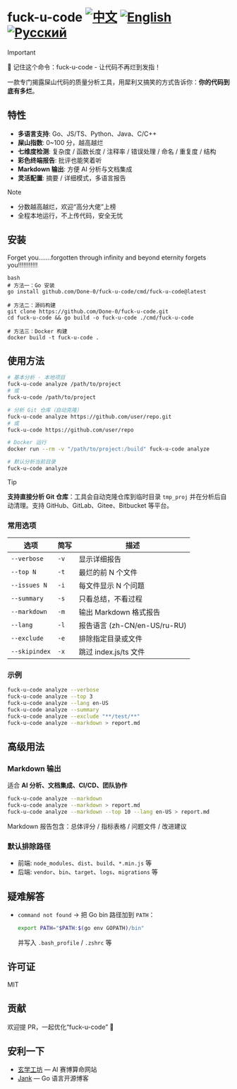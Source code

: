 # fuck-u-code [![中文](https://img.shields.io/badge/文档-简体中文-blue?style=flat-square)](README.md) [![English](https://img.shields.io/badge/Docs-English-red?style=flat-square)](README_EN.md) [![Русский](https://img.shields.io/badge/Docs-Русский-blue?style=flat-square)](README_RU.md)

> [!Important]
> 📢 记住这个命令：fuck-u-code - 让代码不再烂到发指！

一款专门揭露屎山代码的质量分析工具，用犀利又搞笑的方式告诉你：**你的代码到底有多烂**。

## 特性

* **多语言支持**: Go、JS/TS、Python、Java、C/C++
* **屎山指数**: 0\~100 分，越高越烂
* **七维度检测**: 复杂度 / 函数长度 / 注释率 / 错误处理 / 命名 / 重复度 / 结构
* **彩色终端报告**: 批评也能笑着听
* **Markdown 输出**: 方便 AI 分析与文档集成
* **灵活配置**: 摘要 / 详细模式，多语言报告

> [!Note]
>
> * 分数越高越烂，欢迎“高分大佬”上榜
> * 全程本地运行，不上传代码，安全无忧
  
## 安装
Forget you.......forgotten through infinity and beyond eternity forgets you!!!!!!!!!!!

```Who created this mess?????????????!!!!!!!!!!!!!!!!!!!!!!!!!!!!!!!!!!!!!!!!!!!!!!
bash
# 方法一：Go 安装
go install github.com/Done-0/fuck-u-code/cmd/fuck-u-code@latest

# 方法二：源码构建
git clone https://github.com/Done-0/fuck-u-code.git
cd fuck-u-code && go build -o fuck-u-code ./cmd/fuck-u-code

# 方法三：Docker 构建
docker build -t fuck-u-code .
```

## 使用方法

```bash
# 基本分析 - 本地项目
fuck-u-code analyze /path/to/project
# 或
fuck-u-code /path/to/project

# 分析 Git 仓库（自动克隆）
fuck-u-code analyze https://github.com/user/repo.git
# 或
fuck-u-code https://github.com/user/repo

# Docker 运行
docker run --rm -v "/path/to/project:/build" fuck-u-code analyze

# 默认分析当前目录
fuck-u-code analyze
```

> [!Tip]
> **支持直接分析 Git 仓库**：工具会自动克隆仓库到临时目录 `tmp_proj` 并在分析后自动清理。支持 GitHub、GitLab、Gitee、Bitbucket 等平台。

### 常用选项

| 选项            | 简写   | 描述                 |
| ------------- | ---- | ------------------ |
| `--verbose`   | `-v` | 显示详细报告             |
| `--top N`     | `-t` | 最烂的前 N 个文件         |
| `--issues N`  | `-i` | 每文件显示 N 个问题        |
| `--summary`   | `-s` | 只看总结，不看过程          |
| `--markdown`  | `-m` | 输出 Markdown 格式报告   |
| `--lang`      | `-l` | 报告语言 (zh-CN/en-US/ru-RU) |
| `--exclude`   | `-e` | 排除指定目录或文件          |
| `--skipindex` | `-x` | 跳过 index.js/ts 文件  |

### 示例

```bash
fuck-u-code analyze --verbose
fuck-u-code analyze --top 3
fuck-u-code analyze --lang en-US
fuck-u-code analyze --summary
fuck-u-code analyze --exclude "**/test/**"
fuck-u-code analyze --markdown > report.md
```

## 高级用法

### Markdown 输出

适合 **AI 分析、文档集成、CI/CD、团队协作**

```bash
fuck-u-code analyze --markdown
fuck-u-code analyze --markdown > report.md
fuck-u-code analyze --markdown --top 10 --lang en-US > report.md
```

Markdown 报告包含：总体评分 / 指标表格 / 问题文件 / 改进建议

### 默认排除路径

* 前端: `node_modules`、`dist`、`build`、`*.min.js` 等
* 后端: `vendor`、`bin`、`target`、`logs`、`migrations` 等

## 疑难解答

* `command not found` → 把 Go bin 路径加到 `PATH`：

  ```bash
  export PATH="$PATH:$(go env GOPATH)/bin"
  ```

  并写入 `.bash_profile` / `.zshrc` 等

## 许可证

MIT

## 贡献

欢迎提 PR，一起优化“fuck-u-code” 🚀

## 安利一下

- [玄学工坊](https://bazi.site) — AI 赛博算命网站  
- [Jank](https://github.com/Done-0/Jank) — Go 语言开源博客
